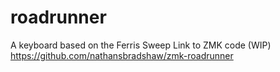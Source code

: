 # roadrunner
A keyboard based on the Ferris Sweep
Link to ZMK code (WIP) https://github.com/nathansbradshaw/zmk-roadrunner
